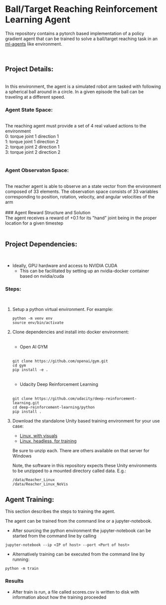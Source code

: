 # Ball/Target Reaching Reinforcement Learning Agent

This repository contains a pytorch based implementation of a policy gradient
agent that can be trained to solve a ball/target reaching task in an [ml-agents](https://github.com/Unity-Technologies/ml-agents/blob/main/docs/Learning-Environment-Examples.md) like
environment.


</br>

## Project Details:

</br>
In this environment, the agent is a simulated robot arm tasked with following a spherical ball around in a circle. In a given episode the ball can be traveling at a different speed.
</br>

### Agent State Space:
</br>
The reaching agent must provide a set of 4 real valued actions to the environment
</br>
0: torque joint 1 direction 1 </br>
1: torque joint 1 direction 2 </br>
2: torque joint 2 direction 1</br>
3: torque joint 2 direction 2</br>
</br>

### Agent Observaton Space:
</br>
The reacher agent is able to observe an a state vector from the environment composed of 33 elements.
The observation space consists of 33 variables corresponding to position, rotation, velocity, and angular velocities of the arm
</br>
</br>
### Agent Reward Structure and Solution
</br>
The agent receives a reward of +0.1 for its "hand" joint being in the proper location for a given timestep
</br>
</br>

## Project Dependencies:
</br>

* Ideally, GPU hardware and access to NVIDIA CUDA
    *  This can be facilitated by setting up an nvidia-docker container based on nvidia/cuda 

### Steps:
</br>

1) Setup a python virtual environment. For example:

    ```
    python -m venv env
    source env/bin/activate
    ```

2) Clone dependencies and install into docker environment:

    </br>

   * Open AI GYM

   </br>

    ```
    git clone https://github.com/openai/gym.git
    cd gym
    pip install -e .
    ```
    </br>

   * Udacity Deep Reinforcement Learning

   </br>

    ```
    git clone https://github.com/udacity/deep-reinforcement-learning.git
    cd deep-reinforcement-learning/python
    pip install .
    ```

3) Download the standalone Unity based training environment for your use case:

    * [Linux, with visuals](https://s3-us-west-1.amazonaws.com/udacity-drlnd/P1/Reacher/one_agent/Reacher_Linux.zip)
    * [Linux, headless, for training](https://s3-us-west-1.amazonaws.com/udacity-drlnd/P1/Reacher/one_agent/Reacher_Linux_NoVis.zip)

    Be sure to unzip each. There are others available on that server for Windows

    Note, the software in this repository expects these Unity environments to be unzipped to a mounted directory called data. E.g.:
    ```
    /data/Reacher_Linux
    /data/Reacher_Linux_NoVis
    ```

## Agent Training:

This section describes the steps to training the agent.

The agent can be trained from the command line or a jupyter-notebook.

* After sourcing the python environment the jupyter-notebook can be started from the command line by calling 
```
jupyter-notebook --ip <IP of host> --port <Port of host>
```
* Alternatively training can be executed from the command line by running:
```
python -m train
```

### Results
* After train is run, a file called scores.csv is written to disk with information about how the training proceeded